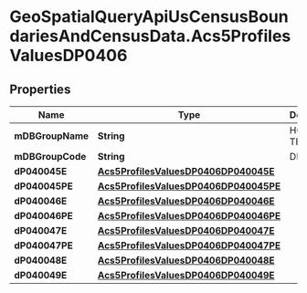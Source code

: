 # GeoSpatialQueryApiUsCensusBoundariesAndCensusData.Acs5ProfilesValuesDP0406

## Properties

Name | Type | Description | Notes
------------ | ------------- | ------------- | -------------
**mDBGroupName** | **String** | HOUSING TENURE | 
**mDBGroupCode** | **String** | DP0406 | 
**dP040045E** | [**Acs5ProfilesValuesDP0406DP040045E**](Acs5ProfilesValuesDP0406DP040045E.md) |  | 
**dP040045PE** | [**Acs5ProfilesValuesDP0406DP040045PE**](Acs5ProfilesValuesDP0406DP040045PE.md) |  | 
**dP040046E** | [**Acs5ProfilesValuesDP0406DP040046E**](Acs5ProfilesValuesDP0406DP040046E.md) |  | 
**dP040046PE** | [**Acs5ProfilesValuesDP0406DP040046PE**](Acs5ProfilesValuesDP0406DP040046PE.md) |  | 
**dP040047E** | [**Acs5ProfilesValuesDP0406DP040047E**](Acs5ProfilesValuesDP0406DP040047E.md) |  | 
**dP040047PE** | [**Acs5ProfilesValuesDP0406DP040047PE**](Acs5ProfilesValuesDP0406DP040047PE.md) |  | 
**dP040048E** | [**Acs5ProfilesValuesDP0406DP040048E**](Acs5ProfilesValuesDP0406DP040048E.md) |  | 
**dP040049E** | [**Acs5ProfilesValuesDP0406DP040049E**](Acs5ProfilesValuesDP0406DP040049E.md) |  | 


